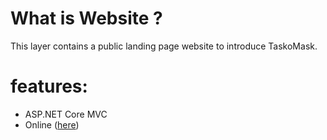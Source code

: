 
# What is Website ?

This layer contains a public landing page website to introduce TaskoMask.

# features:

- ASP.NET Core MVC
- Online ([here](admin.taskomask.ir))